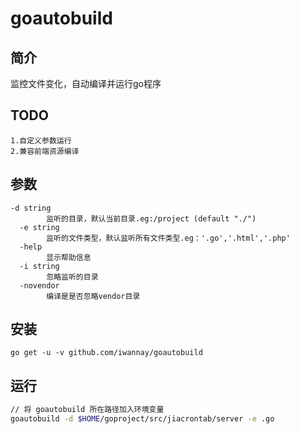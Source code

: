 # goautobuild

## 简介
监控文件变化，自动编译并运行go程序

## TODO
    1.自定义参数运行
    2.兼容前端资源编译

## 参数
```
-d string
        监听的目录，默认当前目录.eg:/project (default "./")
  -e string
        监听的文件类型，默认监听所有文件类型.eg：'.go','.html','.php'
  -help
        显示帮助信息
  -i string
        忽略监听的目录
  -novendor
        编译是是否忽略vendor目录
```
## 安装
    go get -u -v github.com/iwannay/goautobuild

## 运行
```sh
// 将 goautobuild 所在路径加入环境变量
goautobuild -d $HOME/goproject/src/jiacrontab/server -e .go

```
